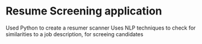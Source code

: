 # Resume Screening application

Used Python to create a resumer scanner
Uses NLP techniques to check for similarities to a job description, for screeing candidates
